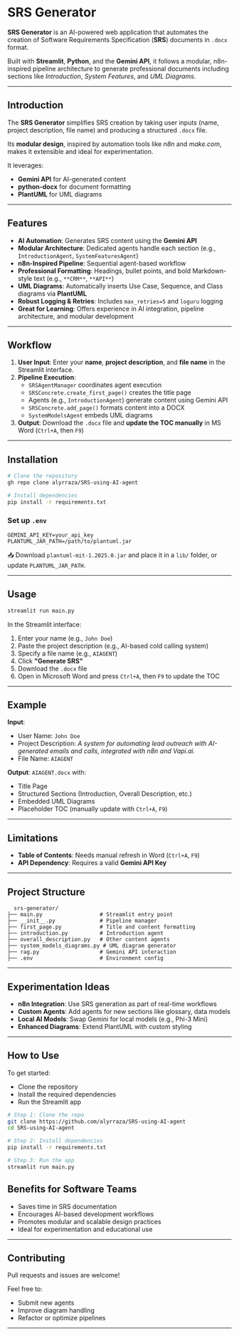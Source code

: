 # SRS Generator

**SRS Generator** is an AI-powered web application that automates the creation of Software Requirements Specification (**SRS**) documents in `.docx` format.

Built with **Streamlit**, **Python**, and the **Gemini API**, it follows a modular, n8n-inspired pipeline architecture to generate professional documents including sections like *Introduction*, *System Features*, and *UML Diagrams*.

---

##  Introduction

The **SRS Generator** simplifies SRS creation by taking user inputs (name, project description, file name) and producing a structured `.docx` file.

Its **modular design**, inspired by automation tools like *n8n* and *make.com*, makes it extensible and ideal for experimentation.

It leverages:

- **Gemini API** for AI-generated content  
- **python-docx** for document formatting  
- **PlantUML** for UML diagrams  

---

##  Features

-  **AI Automation**: Generates SRS content using the **Gemini API**
-  **Modular Architecture**: Dedicated agents handle each section (e.g., `IntroductionAgent`, `SystemFeaturesAgent`)
-  **n8n-Inspired Pipeline**: Sequential agent-based workflow
-  **Professional Formatting**: Headings, bullet points, and bold Markdown-style text (e.g., `**CRM**`, `**API**`)
-  **UML Diagrams**: Automatically inserts Use Case, Sequence, and Class diagrams via **PlantUML**
-  **Robust Logging & Retries**: Includes `max_retries=5` and `loguru` logging
-  **Great for Learning**: Offers experience in AI integration, pipeline architecture, and modular development

---

##  Workflow

1. **User Input**: Enter your **name**, **project description**, and **file name** in the Streamlit interface.
2. **Pipeline Execution**:
   - `SRSAgentManager` coordinates agent execution
   - `SRSConcrete.create_first_page()` creates the title page
   - Agents (e.g., `IntroductionAgent`) generate content using Gemini API
   - `SRSConcrete.add_page()` formats content into a DOCX
   - `SystemModelsAgent` embeds UML diagrams
3. **Output**: Download the `.docx` file and **update the TOC manually** in MS Word (`Ctrl+A`, then `F9`)

---

##  Installation

```bash
# Clone the repository
gh repo clone alyrraza/SRS-using-AI-agent

# Install dependencies
pip install -r requirements.txt
```

###  Set up `.env`

```env
GEMINI_API_KEY=your_api_key
PLANTUML_JAR_PATH=/path/to/plantuml.jar
```

📥 Download `plantuml-mit-1.2025.0.jar` and place it in a `lib/` folder, or update `PLANTUML_JAR_PATH`.

---

##  Usage

```bash
streamlit run main.py
```

In the Streamlit interface:

1. Enter your name (e.g., `John Doe`)
2. Paste the project description (e.g., AI-based cold calling system)
3. Specify a file name (e.g., `AIAGENT`)
4. Click **"Generate SRS"**
5. Download the `.docx` file
6. Open in Microsoft Word and press `Ctrl+A`, then `F9` to update the TOC

---

##  Example

**Input**:

- User Name: `John Doe`
- Project Description: *A system for automating lead outreach with AI-generated emails and calls, integrated with n8n and Vapi.ai.*
- File Name: `AIAGENT`

**Output**: `AIAGENT.docx` with:

-  Title Page
-  Structured Sections (Introduction, Overall Description, etc.)
-  Embedded UML Diagrams
-  Placeholder TOC (manually update with `Ctrl+A`, `F9`)

---

##  Limitations

-  **Table of Contents**: Needs manual refresh in Word (`Ctrl+A`, `F9`)
-  **API Dependency**: Requires a valid **Gemini API Key**

---

##  Project Structure

```
  srs-generator/
├── main.py                  # Streamlit entry point
├── __init__.py              # Pipeline manager
├── first_page.py            # Title and content formatting
├── introduction.py          # Introduction agent
├── overall_description.py   # Other content agents
├── system_models_diagrams.py # UML diagram generator
├── rag.py                   # Gemini API interaction
├── .env                     # Environment config
```

---

## Experimentation Ideas

-  **n8n Integration**: Use SRS generation as part of real-time workflows
-  **Custom Agents**: Add agents for new sections like glossary, data models
-  **Local AI Models**: Swap Gemini for local models (e.g., Phi-3 Mini)
-  **Enhanced Diagrams**: Extend PlantUML with custom styling

---

## How to Use

To get started:

- Clone the repository
- Install the required dependencies
- Run the Streamlit app

```bash
# Step 1: Clone the repo
git clone https://github.com/alyrraza/SRS-using-AI-agent
cd SRS-using-AI-agent

# Step 2: Install dependencies
pip install -r requirements.txt

# Step 3: Run the app
streamlit run main.py
```

##  Benefits for Software Teams

-  Saves time in SRS documentation
-  Encourages AI-based development workflows
-  Promotes modular and scalable design practices
-  Ideal for experimentation and educational use

---

##  Contributing

Pull requests and issues are welcome!

Feel free to:

- Submit new agents  
- Improve diagram handling  
- Refactor or optimize pipelines  

---


